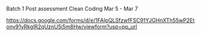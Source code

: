 Batch 1 Post assessment Clean Coding Mar 5 - Mar 7
 
 https://docs.google.com/forms/d/e/1FAIpQLSfzwfFSC91YJGHnXTh55wP2Etony91yRkglR2qUznU5i5m8Hw/viewform?usp=pp_url
